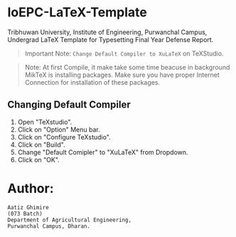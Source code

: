 # IoEPC-LaTeX-Template
Tribhuwan University, Institute of Engineering, Purwanchal Campus, Undergrad LaTeX Template for Typesetting Final Year Defense Report.

> Important Note: `Change Default Compiler to XuLaTeX` on TeXStudio.

>Note: At first Compile, it make take some time beacuse in background MikTeX is installing packages. Make sure you have proper Internet Connection for installation of these packages.

## Changing Default Compiler
1. Open "TeXstudio".
2. Click on "Option" Menu bar.
3. Click on "Configure TeXstudio".
4. Click on "Build".
5. Change "Default Comipler" to "XuLaTeX" from Dropdown.
6. Click on "OK".

# Author:
````
Aatiz Ghimire 
(073 Batch)
Department of Agricultural Engineering,
Purwanchal Campus, Dharan.

